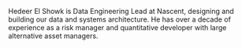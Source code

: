 Hedeer El Showk is Data Engineering Lead at Nascent, designing and building our data and systems architecture. He has over a decade of experience as a risk manager and quantitative developer with large alternative asset managers.